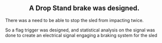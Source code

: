 <h2 align="center"> A Drop Stand brake was designed. </h2>

<p>There was a need to be able to stop the sled from impacting twice. </P>

<p>So a flag trigger was designed, and statistical analysis on the signal was done to create an electrical signal engaging a braking system for the sled </p>


